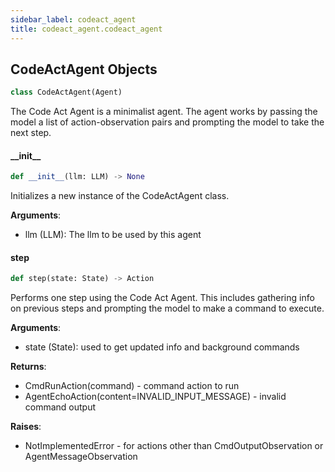 ```yaml
---
sidebar_label: codeact_agent
title: codeact_agent.codeact_agent
---
```


## CodeActAgent Objects

```python
class CodeActAgent(Agent)
```

The Code Act Agent is a minimalist agent.
The agent works by passing the model a list of action-observation pairs and prompting the model to take the next step.

#### \_\_init\_\_

```python
def __init__(llm: LLM) -> None
```

Initializes a new instance of the CodeActAgent class.

**Arguments**:

  - llm (LLM): The llm to be used by this agent

#### step

```python
def step(state: State) -> Action
```

Performs one step using the Code Act Agent.
This includes gathering info on previous steps and prompting the model to make a command to execute.

**Arguments**:

  - state (State): used to get updated info and background commands
  

**Returns**:

  - CmdRunAction(command) - command action to run
  - AgentEchoAction(content=INVALID_INPUT_MESSAGE) - invalid command output
  

**Raises**:

  - NotImplementedError - for actions other than CmdOutputObservation or AgentMessageObservation

